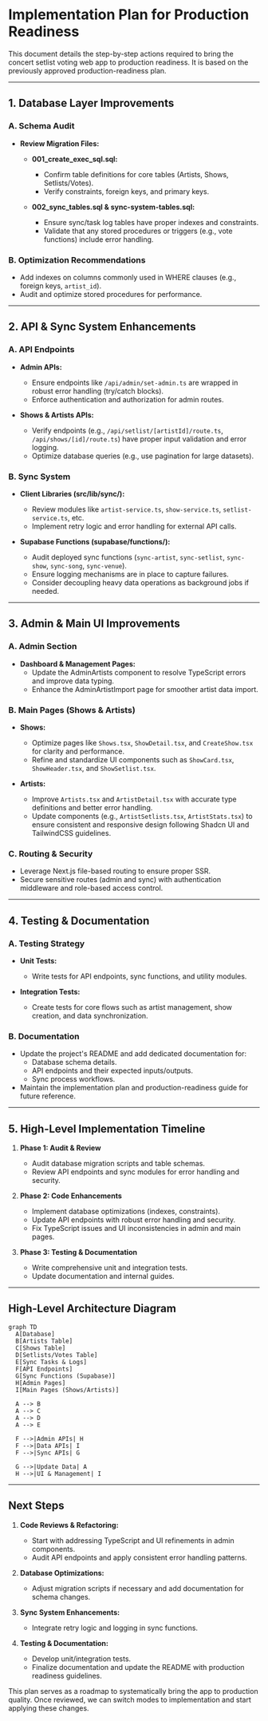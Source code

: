 # Implementation Plan for Production Readiness

This document details the step-by-step actions required to bring the concert setlist voting web app to production readiness. It is based on the previously approved production-readiness plan.

---

## 1. Database Layer Improvements

### A. Schema Audit
- **Review Migration Files:**
  - **001_create_exec_sql.sql:**  
    - Confirm table definitions for core tables (Artists, Shows, Setlists/Votes).
    - Verify constraints, foreign keys, and primary keys.

  - **002_sync_tables.sql & sync-system-tables.sql:**  
    - Ensure sync/task log tables have proper indexes and constraints.
    - Validate that any stored procedures or triggers (e.g., vote functions) include error handling.

### B. Optimization Recommendations
- Add indexes on columns commonly used in WHERE clauses (e.g., foreign keys, `artist_id`).
- Audit and optimize stored procedures for performance.

---

## 2. API & Sync System Enhancements

### A. API Endpoints
- **Admin APIs:**
  - Ensure endpoints like `/api/admin/set-admin.ts` are wrapped in robust error handling (try/catch blocks).
  - Enforce authentication and authorization for admin routes.
  
- **Shows & Artists APIs:**
  - Verify endpoints (e.g., `/api/setlist/[artistId]/route.ts`, `/api/shows/[id]/route.ts`) have proper input validation and error logging.
  - Optimize database queries (e.g., use pagination for large datasets).

### B. Sync System
- **Client Libraries (src/lib/sync/):**
  - Review modules like `artist-service.ts`, `show-service.ts`, `setlist-service.ts`, etc.
  - Implement retry logic and error handling for external API calls.
  
- **Supabase Functions (supabase/functions/):**
  - Audit deployed sync functions (`sync-artist`, `sync-setlist`, `sync-show`, `sync-song`, `sync-venue`).
  - Ensure logging mechanisms are in place to capture failures.
  - Consider decoupling heavy data operations as background jobs if needed.

---

## 3. Admin & Main UI Improvements

### A. Admin Section

- **Dashboard & Management Pages:**
  - Update the AdminArtists component to resolve TypeScript errors and improve data typing.
  - Enhance the AdminArtistImport page for smoother artist data import.

### B. Main Pages (Shows & Artists)

- **Shows:**
  - Optimize pages like `Shows.tsx`, `ShowDetail.tsx`, and `CreateShow.tsx` for clarity and performance.
  - Refine and standardize UI components such as `ShowCard.tsx`, `ShowHeader.tsx`, and `ShowSetlist.tsx`.

- **Artists:**
  - Improve `Artists.tsx` and `ArtistDetail.tsx` with accurate type definitions and better error handling.
  - Update components (e.g., `ArtistSetlists.tsx`, `ArtistStats.tsx`) to ensure consistent and responsive design following Shadcn UI and TailwindCSS guidelines.

### C. Routing & Security
- Leverage Next.js file-based routing to ensure proper SSR.
- Secure sensitive routes (admin and sync) with authentication middleware and role-based access control.

---

## 4. Testing & Documentation

### A. Testing Strategy
- **Unit Tests:**
  - Write tests for API endpoints, sync functions, and utility modules.
  
- **Integration Tests:**
  - Create tests for core flows such as artist management, show creation, and data synchronization.

### B. Documentation
- Update the project's README and add dedicated documentation for:
  - Database schema details.
  - API endpoints and their expected inputs/outputs.
  - Sync process workflows.
- Maintain the implementation plan and production-readiness guide for future reference.

---

## 5. High-Level Implementation Timeline

1. **Phase 1: Audit & Review**
   - Audit database migration scripts and table schemas.
   - Review API endpoints and sync modules for error handling and security.

2. **Phase 2: Code Enhancements**
   - Implement database optimizations (indexes, constraints).
   - Update API endpoints with robust error handling and security.
   - Fix TypeScript issues and UI inconsistencies in admin and main pages.

3. **Phase 3: Testing & Documentation**
   - Write comprehensive unit and integration tests.
   - Update documentation and internal guides.

---

## High-Level Architecture Diagram

```mermaid
graph TD
  A[Database]
  B[Artists Table]
  C[Shows Table]
  D[Setlists/Votes Table]
  E[Sync Tasks & Logs]
  F[API Endpoints]
  G[Sync Functions (Supabase)]
  H[Admin Pages]
  I[Main Pages (Shows/Artists)]

  A --> B
  A --> C
  A --> D
  A --> E

  F -->|Admin APIs| H
  F -->|Data APIs| I
  F -->|Sync APIs| G

  G -->|Update Data| A
  H -->|UI & Management| I
```

---

## Next Steps

1. **Code Reviews & Refactoring:**
   - Start with addressing TypeScript and UI refinements in admin components.
   - Audit API endpoints and apply consistent error handling patterns.

2. **Database Optimizations:**
   - Adjust migration scripts if necessary and add documentation for schema changes.

3. **Sync System Enhancements:**
   - Integrate retry logic and logging in sync functions.

4. **Testing & Documentation:**
   - Develop unit/integration tests.
   - Finalize documentation and update the README with production readiness guidelines.

This plan serves as a roadmap to systematically bring the app to production quality. Once reviewed, we can switch modes to implementation and start applying these changes.